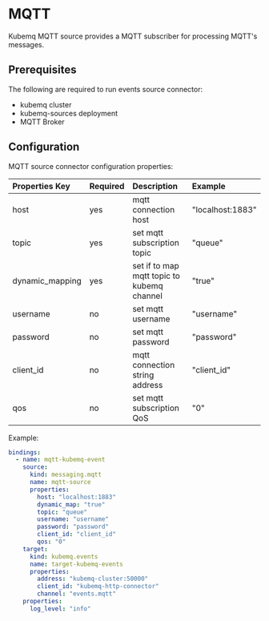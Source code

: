 # MQTT

Kubemq MQTT source provides a MQTT subscriber for processing MQTT's messages.

## Prerequisites

The following are required to run events source connector:

* kubemq cluster
* kubemq-sources deployment
* MQTT Broker

## Configuration

MQTT source connector configuration properties:

| Properties Key | Required | Description | Example |
| :--- | :--- | :--- | :--- |
| host | yes | mqtt connection host | "localhost:1883" |
| topic | yes | set mqtt subscription topic | "queue" |
| dynamic\_mapping | yes | set if to map mqtt topic to kubemq channel | "true" |
| username | no | set mqtt username | "username" |
| password | no | set mqtt password | "password" |
| client\_id | no | mqtt connection string address | "client\_id" |
| qos | no | set mqtt subscription QoS | "0" |

Example:

```yaml
bindings:
  - name: mqtt-kubemq-event
    source:
      kind: messaging.mqtt
      name: mqtt-source
      properties:
        host: "localhost:1883"
        dynamic_map: "true"
        topic: "queue"
        username: "username"
        password: "password"
        client_id: "client_id"
        qos: "0"
    target:
      kind: kubemq.events
      name: target-kubemq-events
      properties:
        address: "kubemq-cluster:50000"
        client_id: "kubemq-http-connector"
        channel: "events.mqtt"
    properties:
      log_level: "info"
```

